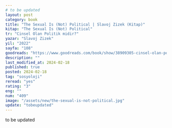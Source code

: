 ```yaml
---
# to be updated
layout: post
category: book
title: "The Sexual Is (Not) Political | Slavoj Zizek (Kitap)"
kitap: "The Sexual Is (Not) Political"
tr: "Cinsel Olan Politik midir?"
yazar: "Slavoj Zizek"
yil: "2022"
sayfa: "108"
goodreads: "https://www.goodreads.com/book/show/38909305-cinsel-olan-politik-midir"
description: ""
last_modified_at: 2024-02-18
published: true
posted: 2024-02-18
tag: "sosyoloji"
reread: "yes"
rating: "3"
eng: ""
num: "409"
image: "/assets/new/the-sexual-is-not-political.jpg"
update: "tobeupdated"
---
```


to be updated
